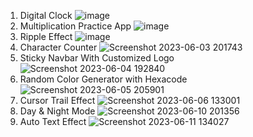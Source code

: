1. Digital Clock
![image](https://github.com/bestcoolestp/HTML-CSS-JS-Projects-Beginner-Level-/assets/108534975/2bcd5d8f-8fdd-412e-89d1-cd88ab15f240)
2. Multiplication Practice App
![image](https://github.com/bestcoolestp/HTML-CSS-JS-Projects-Beginner-Level-/assets/108534975/5d2b91c3-330c-44dc-b566-276b41fd82eb)
3. Ripple Effect
![image](https://github.com/bestcoolestp/HTML-CSS-JS-Projects-Beginner-Level-/assets/108534975/5a596bc6-9787-4630-ac88-ca68e5cad2da)
4. Character Counter
![Screenshot 2023-06-03 201743](https://github.com/bestcoolestp/HTML-CSS-JS-Projects-Beginner-Level-/assets/108534975/e09fde16-57a6-45e4-97b8-36e1f613ca36)
5. Sticky Navbar With Customized Logo
![Screenshot 2023-06-04 192840](https://github.com/bestcoolestp/HTML-CSS-JS-Projects-Beginner-Level-/assets/108534975/105db61f-4b41-410b-ac54-2bd8bc039a24)
6. Random Color Generator with Hexacode
![Screenshot 2023-06-05 205901](https://github.com/bestcoolestp/HTML-CSS-JS-Projects-Beginner-Level-/assets/108534975/e8f1f084-9a9b-426b-b48f-8287c8b9f750)
7. Cursor Trail Effect
![Screenshot 2023-06-06 133001](https://github.com/bestcoolestp/HTML-CSS-JS-Projects-Beginner-Level-/assets/108534975/8524f23b-1007-4150-ac92-d09ffd8d4566)
8. Day & Night Mode
![Screenshot 2023-06-10 201356](https://github.com/bestcoolestp/HTML-CSS-JS-Projects-Beginner-Level-/assets/108534975/16c60c64-feee-444d-9c84-fb88e8cfb4da)
9. Auto Text Effect
![Screenshot 2023-06-11 134027](https://github.com/bestcoolestp/HTML-CSS-JS-Projects-Beginner-Level-/assets/108534975/982dd66b-0225-4ddc-9ad8-ccad33b6043e)

